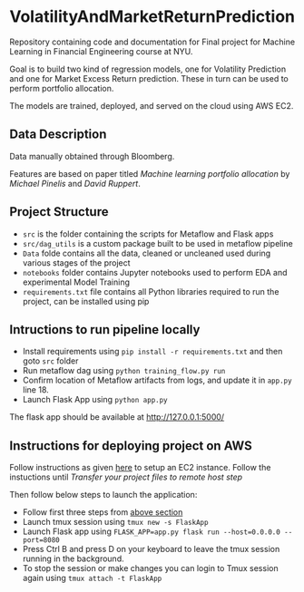 # VolatilityAndMarketReturnPrediction

Repository containing code and documentation for Final project for Machine Learning in Financial Engineering course at NYU.

Goal is to build two kind of regression models, one for Volatility Prediction and one for Market Excess Return prediction. These in turn can be used to perform portfolio allocation.

The models are trained, deployed, and served on the cloud using AWS EC2. 

## Data Description

Data manually obtained through Bloomberg. 

Features are based on paper titled *Machine learning portfolio allocation* by *Michael Pinelis* and *David Ruppert*.   


## Project Structure

* `src` is the folder containing the scripts for Metaflow and Flask apps
* `src/dag_utils` is a custom package built to be used in metaflow pipeline
* `Data` folde contains all the data, cleaned or  uncleaned used during various stages of the project
* `notebooks` folder contains Jupyter notebooks used to perform EDA and experimental Model Training
* `requirements.txt` file contains all Python libraries required to run the project, can be installed using pip

## Intructions to run pipeline locally

* Install requirements using `pip install -r requirements.txt` and then goto `src` folder
* Run metaflow dag using `python training_flow.py run` 
* Confirm location of Metaflow artifacts from logs, and update it in `app.py` line 18.
* Launch Flask App using `python app.py`

The flask app should be available at http://127.0.0.1:5000/

## Instructions for deploying project on AWS

Follow instructions as given [here](https://www.twilio.com/blog/deploy-flask-python-app-aws) to setup an EC2 instance. Follow the instuctions until *Transfer your project files to remote host step*

Then follow below steps to launch the application:

* Follow first three steps from [above section](#intructions-to-run-pipeline-locally)
* Launch tmux session using `tmux new -s FlaskApp` 
* Launch Flask app using `FLASK_APP=app.py flask run --host=0.0.0.0 --port=8080`
* Press Ctrl B and press D on your keyboard to leave the tmux session running in the background.
* To stop the session or make changes you can login to Tmux session again using  `tmux attach -t FlaskApp`



